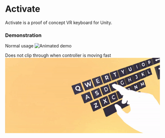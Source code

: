 # Activate

Activate is a proof of concept VR keyboard for Unity.

### Demonstration
Normal usage
![Animated demo](demonormal.gif)

Does not clip through when controller is moving fast
![Animated demo](demofast.gif)